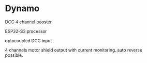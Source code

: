 # Dynamo
DCC 4 channel booster

ESP32-S3 processor

optocoupled DCC input

4 channels motor shield output with current monitoring. auto reverse possible. 
